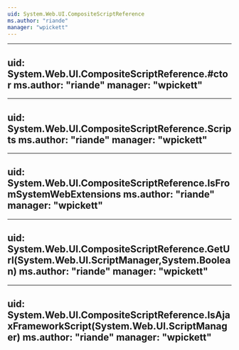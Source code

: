 ```yaml
---
uid: System.Web.UI.CompositeScriptReference
ms.author: "riande"
manager: "wpickett"
---
```


---
uid: System.Web.UI.CompositeScriptReference.#ctor
ms.author: "riande"
manager: "wpickett"
---

---
uid: System.Web.UI.CompositeScriptReference.Scripts
ms.author: "riande"
manager: "wpickett"
---

---
uid: System.Web.UI.CompositeScriptReference.IsFromSystemWebExtensions
ms.author: "riande"
manager: "wpickett"
---

---
uid: System.Web.UI.CompositeScriptReference.GetUrl(System.Web.UI.ScriptManager,System.Boolean)
ms.author: "riande"
manager: "wpickett"
---

---
uid: System.Web.UI.CompositeScriptReference.IsAjaxFrameworkScript(System.Web.UI.ScriptManager)
ms.author: "riande"
manager: "wpickett"
---
